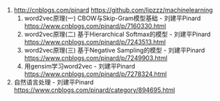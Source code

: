 
1. http://cnblogs.com/pinard https://github.com/ljpzzz/machinelearning
    1. word2vec原理(一) CBOW与Skip-Gram模型基础 - 刘建平Pinard https://www.cnblogs.com/pinard/p/7160330.html
    2. word2vec原理(二) 基于Hierarchical Softmax的模型 - 刘建平Pinard https://www.cnblogs.com/pinard/p/7243513.html
    3. word2vec原理(三) 基于Negative Sampling的模型 - 刘建平Pinard https://www.cnblogs.com/pinard/p/7249903.html
    4. 用gensim学习word2vec - 刘建平Pinard https://www.cnblogs.com/pinard/p/7278324.html
2. 自然语言处理 - 刘建平Pinard https://www.cnblogs.com/pinard/category/894695.html